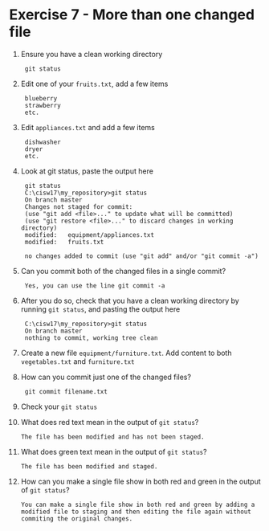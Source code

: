 # Exercise 7 - More than one changed file

1. Ensure you have a clean working directory

        git status

2. Edit one of your `fruits.txt`, add a few items

        blueberry
        strawberry
        etc.

3. Edit `appliances.txt` and add a few items

        dishwasher
        dryer
        etc.

4. Look at git status, paste the output here

        git status
        C:\cisw17\my_repository>git status
        On branch master
        Changes not staged for commit:
        (use "git add <file>..." to update what will be committed)
        (use "git restore <file>..." to discard changes in working directory)
        modified:   equipment/appliances.txt
        modified:   fruits.txt

        no changes added to commit (use "git add" and/or "git commit -a")

5. Can you commit both of the changed files in a single commit?

        Yes, you can use the line git commit -a

6. After you do so, check that you have a clean working directory by running `git status`, and pasting the output here

        C:\cisw17\my_repository>git status
        On branch master
        nothing to commit, working tree clean

7. Create a new file `equipment/furniture.txt`. Add content to both `vegetables.txt` and `furniture.txt`

8. How can you commit just one of the changed files?

        git commit filename.txt

9. Check your `git status`

10. What does red text mean in the output of `git status`?

        The file has been modified and has not been staged.

11. What does green text mean in the output of `git status`?

        The file has been modified and staged.

12. How can you make a single file show in both red and green in the output of `git status`?

        You can make a single file show in both red and green by adding a modified file to staging and then editing the file again without commiting the original changes.

